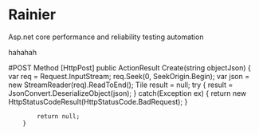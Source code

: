 # Rainier
Asp.net core performance and reliability testing automation

hahahah

#POST Method
     [HttpPost]
        public ActionResult Create(string objectJson)
        {
            var req = Request.InputStream;
            req.Seek(0, SeekOrigin.Begin);
            var json = new StreamReader(req).ReadToEnd();
            Tile result = null;
            try
            {
                result = JsonConvert.DeserializeObject<Tile>(json);
            }
            catch(Exception ex)
            {
                return new HttpStatusCodeResult(HttpStatusCode.BadRequest);
            }

            return null;
        }
